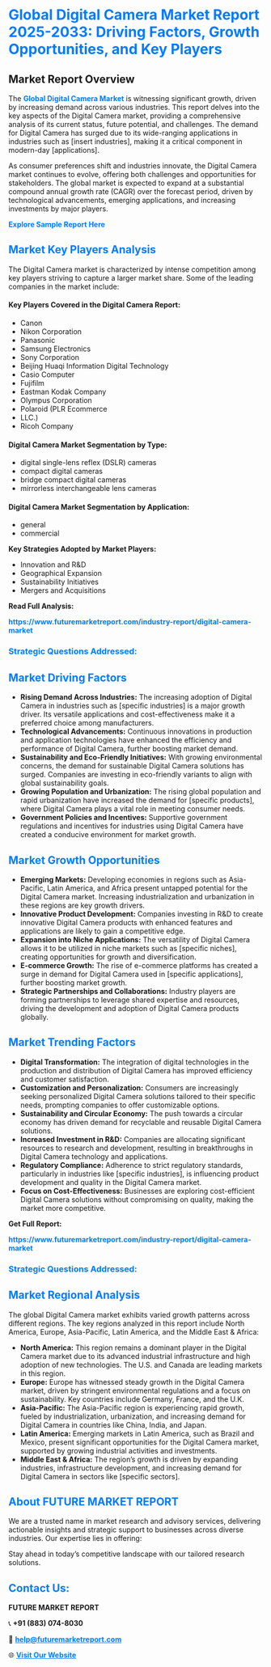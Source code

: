 <h1 style="color: #007BFF;">Global Digital Camera Market Report 2025-2033: Driving Factors, Growth Opportunities, and Key Players</h1>

<section id="overview">
<h2>Market Report Overview</h2>
<p>The <a href="https://www.futuremarketreport.com/industry-report/digital-camera-market" style="color: #007BFF; text-decoration: none;"><strong>Global Digital Camera Market</strong></a> is witnessing significant growth, driven by increasing demand across various industries. This report delves into the key aspects of the Digital Camera market, providing a comprehensive analysis of its current status, future potential, and challenges. The demand for Digital Camera has surged due to its wide-ranging applications in industries such as [insert industries], making it a critical component in modern-day [applications].</p>
<p>As consumer preferences shift and industries innovate, the Digital Camera market continues to evolve, offering both challenges and opportunities for stakeholders. The global market is expected to expand at a substantial compound annual growth rate (CAGR) over the forecast period, driven by technological advancements, emerging applications, and increasing investments by major players.</p>
</section>

<section id="overview">
<p><a href="https://www.futuremarketreport.com/request-sample/reportId=56742" style="color: #007BFF; text-decoration: none;"><strong>Explore Sample Report Here</strong></a></p>
</section>

<section id="key-players">
<h2 style="color: #007BFF;">Market Key Players Analysis</h2>
<p>The Digital Camera market is characterized by intense competition among key players striving to capture a larger market share. Some of the leading companies in the market include:</p>
<h4>Key Players Covered in the Digital Camera Report:</h4>
<ul><li>Canon</li><li>Nikon Corporation</li><li>Panasonic</li><li>Samsung Electronics</li><li>Sony Corporation</li><li>Beijing Huaqi Information Digital Technology</li><li>Casio Computer</li><li>Fujifilm</li><li>Eastman Kodak Company</li><li>Olympus Corporation</li><li>Polaroid (PLR Ecommerce</li><li>LLC.)</li><li>Ricoh Company</li></ul>
<h4>Digital Camera Market Segmentation by Type:</h4>
<ul><li>digital single-lens reflex (DSLR) cameras</li><li>compact digital cameras</li><li>bridge compact digital cameras</li><li>mirrorless interchangeable lens cameras</li></ul>

<h4>Digital Camera Market Segmentation by Application:</h4>
<ul><li>general</li><li>commercial</li></ul>
<p><strong>Key Strategies Adopted by Market Players:</strong></p>
<ul>
<li>Innovation and R&D</li>
<li>Geographical Expansion</li>
<li>Sustainability Initiatives</li>
<li>Mergers and Acquisitions</li>
</ul>
</section>

<section>
<p><strong>Read Full Analysis: </strong></p><a href="https://www.futuremarketreport.com/industry-report/digital-camera-market" style="color: #007BFF; text-decoration: none;"><strong>https://www.futuremarketreport.com/industry-report/digital-camera-market</strong></a>
<h3 style="color: #007BFF;">Strategic Questions Addressed:</h3>
</section>

<section id="driving-factors">
<h2 style="color: #007BFF;">Market Driving Factors</h2>
<ul>
<li><strong>Rising Demand Across Industries:</strong> The increasing adoption of Digital Camera in industries such as [specific industries] is a major growth driver. Its versatile applications and cost-effectiveness make it a preferred choice among manufacturers.</li>
<li><strong>Technological Advancements:</strong> Continuous innovations in production and application technologies have enhanced the efficiency and performance of Digital Camera, further boosting market demand.</li>
<li><strong>Sustainability and Eco-Friendly Initiatives:</strong> With growing environmental concerns, the demand for sustainable Digital Camera solutions has surged. Companies are investing in eco-friendly variants to align with global sustainability goals.</li>
<li><strong>Growing Population and Urbanization:</strong> The rising global population and rapid urbanization have increased the demand for [specific products], where Digital Camera plays a vital role in meeting consumer needs.</li>
<li><strong>Government Policies and Incentives:</strong> Supportive government regulations and incentives for industries using Digital Camera have created a conducive environment for market growth.</li>
</ul>
</section>

<section id="growth-opportunities">
<h2 style="color: #007BFF;">Market Growth Opportunities</h2>
<ul>
<li><strong>Emerging Markets:</strong> Developing economies in regions such as Asia-Pacific, Latin America, and Africa present untapped potential for the Digital Camera market. Increasing industrialization and urbanization in these regions are key growth drivers.</li>
<li><strong>Innovative Product Development:</strong> Companies investing in R&D to create innovative Digital Camera products with enhanced features and applications are likely to gain a competitive edge.</li>
<li><strong>Expansion into Niche Applications:</strong> The versatility of Digital Camera allows it to be utilized in niche markets such as [specific niches], creating opportunities for growth and diversification.</li>
<li><strong>E-commerce Growth:</strong> The rise of e-commerce platforms has created a surge in demand for Digital Camera used in [specific applications], further boosting market growth.</li>
<li><strong>Strategic Partnerships and Collaborations:</strong> Industry players are forming partnerships to leverage shared expertise and resources, driving the development and adoption of Digital Camera products globally.</li>
</ul>
</section>

<section id="trending-factors">
<h2 style="color: #007BFF;">Market Trending Factors</h2>
<ul>
<li><strong>Digital Transformation:</strong> The integration of digital technologies in the production and distribution of Digital Camera has improved efficiency and customer satisfaction.</li>
<li><strong>Customization and Personalization:</strong> Consumers are increasingly seeking personalized Digital Camera solutions tailored to their specific needs, prompting companies to offer customizable options.</li>
<li><strong>Sustainability and Circular Economy:</strong> The push towards a circular economy has driven demand for recyclable and reusable Digital Camera solutions.</li>
<li><strong>Increased Investment in R&D:</strong> Companies are allocating significant resources to research and development, resulting in breakthroughs in Digital Camera technology and applications.</li>
<li><strong>Regulatory Compliance:</strong> Adherence to strict regulatory standards, particularly in industries like [specific industries], is influencing product development and quality in the Digital Camera market.</li>
<li><strong>Focus on Cost-Effectiveness:</strong> Businesses are exploring cost-efficient Digital Camera solutions without compromising on quality, making the market more competitive.</li>
</ul>
</section>

<section>
<p><strong>Get Full Report: </strong></p><a href="https://www.futuremarketreport.com/industry-report/digital-camera-market" style="color: #007BFF; text-decoration: none;"><strong>https://www.futuremarketreport.com/industry-report/digital-camera-market</strong></a>
<h3 style="color: #007BFF;">Strategic Questions Addressed:</h3>
</section>


<section id="regional-analysis">
<h2 style="color: #007BFF;">Market Regional Analysis</h2>
<p>The global Digital Camera market exhibits varied growth patterns across different regions. The key regions analyzed in this report include North America, Europe, Asia-Pacific, Latin America, and the Middle East & Africa:</p>
<ul>
<li><strong>North America:</strong> This region remains a dominant player in the Digital Camera market due to its advanced industrial infrastructure and high adoption of new technologies. The U.S. and Canada are leading markets in this region.</li>
<li><strong>Europe:</strong> Europe has witnessed steady growth in the Digital Camera market, driven by stringent environmental regulations and a focus on sustainability. Key countries include Germany, France, and the U.K.</li>
<li><strong>Asia-Pacific:</strong> The Asia-Pacific region is experiencing rapid growth, fueled by industrialization, urbanization, and increasing demand for Digital Camera in countries like China, India, and Japan.</li>
<li><strong>Latin America:</strong> Emerging markets in Latin America, such as Brazil and Mexico, present significant opportunities for the Digital Camera market, supported by growing industrial activities and investments.</li>
<li><strong>Middle East & Africa:</strong> The region’s growth is driven by expanding industries, infrastructure development, and increasing demand for Digital Camera in sectors like [specific sectors].</li>
</ul>
</section>

<footer>
<h2 style="color: #007BFF;">About FUTURE MARKET REPORT</h2>
<p>We are a trusted name in market research and advisory services, delivering actionable insights and strategic support to businesses across diverse industries. Our expertise lies in offering:</p>

<p>Stay ahead in today’s competitive landscape with our tailored research solutions.</p>

<h2 style="color: #007BFF;">Contact Us:</h2>
<p><strong>FUTURE MARKET REPORT</strong></p>
<p>📞 <strong>+91 (883) 074-8030</strong></p>
<p>📧 <strong><a href="mailto:help@futuremarketreport.com" style="color: #007BFF;">help@futuremarketreport.com</a></strong></p>
<p>🌐 <strong><a href="https://www.futuremarketreport.com/" style="color: #007BFF;">Visit Our Website</a></strong></p>
</footer>